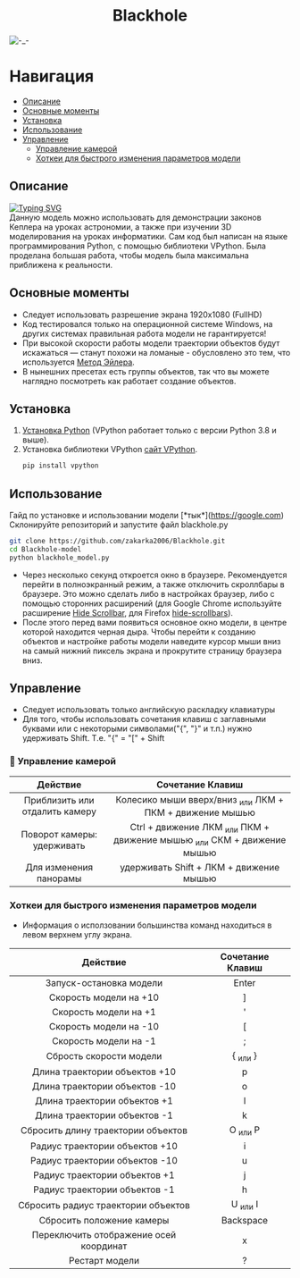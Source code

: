 <h1 align="center">Blackhole</h1>
<img src="https://img3.akspic.ru/crops/8/1/3/3/4/143318/143318-nebo-kosmicheskoe_prostranstvo-film-gorizont-atmosfera-3840x2160.jpg" alt="-_-"></img>

# Навигация
- [Описание](#описание)
- [Основные моменты](#основные-моменты)
- [Установка](#установка)
- [Использование](#использование)
- [Управление](#управление)
    - [Управление камерой](#-управление-камерой)
    - [Хоткеи для быстрого изменения параметров модели](#хоткеи-для-быстрого-изменения-параметров-модели)

## Описание
<a href="https://git.io/typing-svg"><img src="https://readme-typing-svg.herokuapp.com?font=Fira+Code&duration=2500&pause=5000&color=FFFFFF&background=FFFFFF00&center=true&vCenter=true&width=435&lines=%D0%9C%D0%BE%D0%B4%D0%B5%D0%BB%D1%8C+%D1%81%D0%B2%D0%B5%D1%80%D1%85%D0%BC%D0%B0%D1%81%D1%81%D0%B8%D0%B2%D0%BD%D0%BE%D0%B9+%D1%87%D0%B5%D1%80%D0%BD%D0%BE%D0%B9+%D0%B4%D1%8B%D1%80%D1%8B" alt="Typing SVG" /></a><br>
Данную модель можно использовать для демонстрации законов Кеплера на уроках астрономии, а также при изучении 3D моделирования на уроках информатики. Сам код был написан на языке программирования Python, с помощью библиотеки VPython. Была проделана большая работа, чтобы модель была максимальна приближена к реальности.

## Основные моменты
- Следует использовать разрешение экрана 1920x1080 (FullHD)
- Код тестировался только на операционной системе Windows, на других системах правильная работа модели не гарантируется!
- При высокой скорости работы модели траектории объектов будут искажаться — станут похожи на ломаные - обусловлено это тем, что используется [Метод Эйлера](https://ru.wikipedia.org/wiki/%D0%9C%D0%B5%D1%82%D0%BE%D0%B4_%D0%AD%D0%B9%D0%BB%D0%B5%D1%80%D0%B0).
- В нынешних пресетах есть группы объектов, так что вы можете наглядно посмотреть как работает создание объектов.

## Установка
1. [Установка Python](https://python.org) (VPython работает только с версии Python 3.8 и выше).
2. Установка библиотеки VPython [сайт VPython](https://https://vpython.org/).
    ```sh
    pip install vpython
    ```

## Использование
Гайд по установке и использовании модели \[\*тык*](https://google.com)<br>
Склонируйте репозиторий и запустите файл blackhole.py
```sh
git clone https://github.com/zakarka2006/Blackhole.git
cd Blackhole-model
python blackhole_model.py
```
- Через несколько секунд откроется окно в браузере. Рекомендуется перейти в полноэкранный режим, а также отключить скроллбары в браузере. Это можно сделать либо в настройках браузер, либо с помощью сторонних расширений (для Google Chrome используйте расширение [Hide Scrollbar](https://chrome.google.com/webstore/detail/hide-scrollbar/mljepckcnbghmcdmaebjhejiplcngbkm), для Firefox [hide-scrollbars](https://addons.mozilla.org/ru/firefox/addon/hide-scrollbars/)).
- После этого перед вами появиться основное окно модели, в центре которой находится черная дыра. Чтобы перейти к созданию объектов и настройке работы модели наведите курсор мыши вниз на самый нижний пиксель экрана и прокрутите страницу браузера вниз.

## Управление
- Следует использовать только английскую раскладку клавиатуры
- Для того, чтобы использовать сочетания клавиш с заглавными буквами или с некоторыми символами("{", "}" и т.п.) нужно удерживать Shift. Т.е. "{" = "[" + Shift

### 🎥 Управление камерой
| Действие | Сочетание Клавиш |
| :-: | :-: |
| Приблизить или отдалить камеру | Колесико мыши вверх/вниз <sub>или</sub> ЛКМ + ПКМ + движение мышью |
| Поворот камеры: удерживать | Ctrl + движение ЛКМ <sub>или</sub> ПКМ + движение мышью <sub>или</sub> СКМ + движение мышью |
| Для изменения панорамы | удерживать Shift + ЛКМ + движение мышью |

### Хоткеи для быстрого изменения параметров модели
- Информация о исползовании большинства команд находиться в левом верхнем углу экрана.

| Действие | Сочетание Клавиш |
| :-: | :-: |
| Запуск-остановка модели | Enter |
| Скорость модели на +10 | ] |
| Скорость модели на +1 | ' |
| Скорость модели на -10 | \[ |
| Скорость модели на -1 | ; |      
| Сбрость скорости модели | { <sub>или</sub> } |      
| Длина траектории объектов +10 | p |
| Длина траектории объектов -10 | o |
| Длина траектории объектов +1 | l |
| Длина траектории объектов -1 | k |
| Сбросить длину траектории объектов | O <sub>или</sub> P |
| Радиус траектории объектов +10 | i |
| Радиус траектории объектов -10 | u |
| Радиус траектории объектов +1 | j |
| Радиус траектории объектов -1 | h |
| Сбросить радиус траектории объектов | U <sub>или</sub> I |
| Сбросить положение камеры | Backspace |
| Переключить отображение осей координат| x |
| Рестарт модели | ? |
